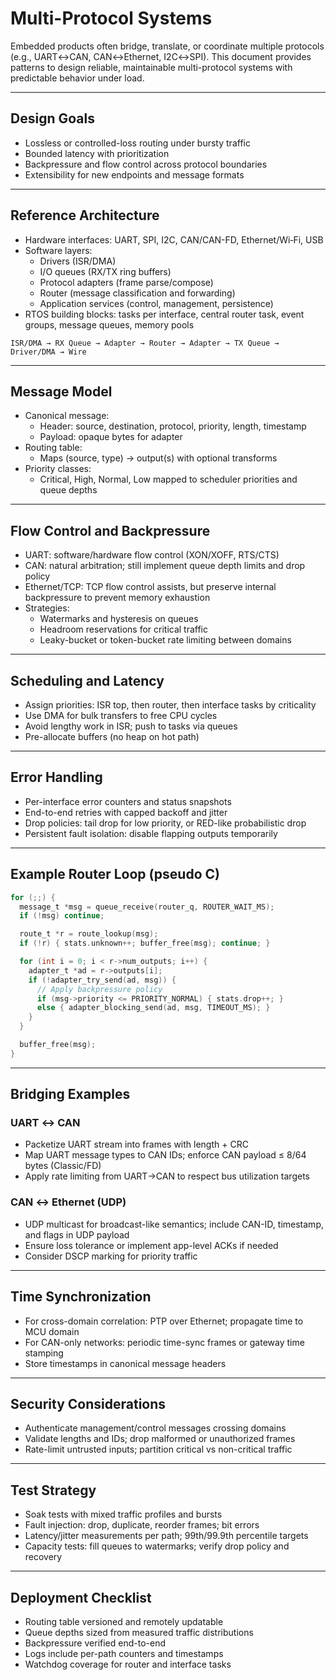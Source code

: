 # Multi-Protocol Systems

Embedded products often bridge, translate, or coordinate multiple protocols (e.g., UART↔CAN, CAN↔Ethernet, I2C↔SPI). This document provides patterns to design reliable, maintainable multi-protocol systems with predictable behavior under load.

---

## Design Goals
- Lossless or controlled-loss routing under bursty traffic
- Bounded latency with prioritization
- Backpressure and flow control across protocol boundaries
- Extensibility for new endpoints and message formats

---

## Reference Architecture

- Hardware interfaces: UART, SPI, I2C, CAN/CAN-FD, Ethernet/Wi‑Fi, USB
- Software layers:
  - Drivers (ISR/DMA)
  - I/O queues (RX/TX ring buffers)
  - Protocol adapters (frame parse/compose)
  - Router (message classification and forwarding)
  - Application services (control, management, persistence)
- RTOS building blocks: tasks per interface, central router task, event groups, message queues, memory pools

```text
ISR/DMA → RX Queue → Adapter → Router → Adapter → TX Queue → Driver/DMA → Wire
```

---

## Message Model

- Canonical message:
  - Header: source, destination, protocol, priority, length, timestamp
  - Payload: opaque bytes for adapter
- Routing table:
  - Maps (source, type) → output(s) with optional transforms
- Priority classes:
  - Critical, High, Normal, Low mapped to scheduler priorities and queue depths

---

## Flow Control and Backpressure

- UART: software/hardware flow control (XON/XOFF, RTS/CTS)
- CAN: natural arbitration; still implement queue depth limits and drop policy
- Ethernet/TCP: TCP flow control assists, but preserve internal backpressure to prevent memory exhaustion
- Strategies:
  - Watermarks and hysteresis on queues
  - Headroom reservations for critical traffic
  - Leaky-bucket or token-bucket rate limiting between domains

---

## Scheduling and Latency

- Assign priorities: ISR top, then router, then interface tasks by criticality
- Use DMA for bulk transfers to free CPU cycles
- Avoid lengthy work in ISR; push to tasks via queues
- Pre-allocate buffers (no heap on hot path)

---

## Error Handling

- Per-interface error counters and status snapshots
- End-to-end retries with capped backoff and jitter
- Drop policies: tail drop for low priority, or RED-like probabilistic drop
- Persistent fault isolation: disable flapping outputs temporarily

---

## Example Router Loop (pseudo C)

```c
for (;;) {
  message_t *msg = queue_receive(router_q, ROUTER_WAIT_MS);
  if (!msg) continue;

  route_t *r = route_lookup(msg);
  if (!r) { stats.unknown++; buffer_free(msg); continue; }

  for (int i = 0; i < r->num_outputs; i++) {
    adapter_t *ad = r->outputs[i];
    if (!adapter_try_send(ad, msg)) {
      // Apply backpressure policy
      if (msg->priority <= PRIORITY_NORMAL) { stats.drop++; }
      else { adapter_blocking_send(ad, msg, TIMEOUT_MS); }
    }
  }

  buffer_free(msg);
}
```

---

## Bridging Examples

### UART ↔ CAN
- Packetize UART stream into frames with length + CRC
- Map UART message types to CAN IDs; enforce CAN payload ≤ 8/64 bytes (Classic/FD)
- Apply rate limiting from UART→CAN to respect bus utilization targets

### CAN ↔ Ethernet (UDP)
- UDP multicast for broadcast-like semantics; include CAN-ID, timestamp, and flags in UDP payload
- Ensure loss tolerance or implement app-level ACKs if needed
- Consider DSCP marking for priority traffic

---

## Time Synchronization

- For cross-domain correlation: PTP over Ethernet; propagate time to MCU domain
- For CAN-only networks: periodic time-sync frames or gateway time stamping
- Store timestamps in canonical message headers

---

## Security Considerations

- Authenticate management/control messages crossing domains
- Validate lengths and IDs; drop malformed or unauthorized frames
- Rate-limit untrusted inputs; partition critical vs non-critical traffic

---

## Test Strategy

- Soak tests with mixed traffic profiles and bursts
- Fault injection: drop, duplicate, reorder frames; bit errors
- Latency/jitter measurements per path; 99th/99.9th percentile targets
- Capacity tests: fill queues to watermarks; verify drop policy and recovery

---

## Deployment Checklist

- Routing table versioned and remotely updatable
- Queue depths sized from measured traffic distributions
- Backpressure verified end-to-end
- Logs include per-path counters and timestamps
- Watchdog coverage for router and interface tasks


